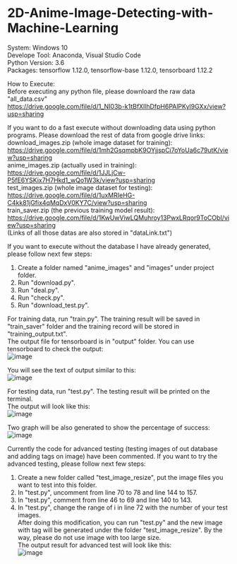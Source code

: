 # 2D-Anime-Image-Detecting-with-Machine-Learning
System: Windows 10   
Develope Tool: Anaconda, Visual Studio Code  
Python Version: 3.6  
Packages: tensorflow 1.12.0, tensorflow-base 1.12.0, tensorboard 1.12.2  

How to Execute:  
Before executing any python file, please downloard the raw data "all_data.csv"  
https://drive.google.com/file/d/1_NI03b-k1tBfXllhDfpH6PAlPKyl9GXx/view?usp=sharing  
  
If you want to do a fast execute without downloading data using python programs. Please download the rest of data from google drive links:  
download_images.zip (whole image dataset for training):  
https://drive.google.com/file/d/1mh2GsqmpbK9OYjjspCi7oYoUa6c79utK/view?usp=sharing  
anime_images.zip (actually used in training):  
https://drive.google.com/file/d/1JJLjCw-P5fE6YSKix7H7Hkd1_wQo1W3k/view?usp=sharing  
test_images.zip (whole image dataset for testing):  
https://drive.google.com/file/d/1uxMRIeHG-C4kk81jGfix4qMqDxV0KY7C/view?usp=sharing  
train_saver.zip (the previous training model result):  
https://drive.google.com/file/d/1KwUwViwLQMuhroy13PwxLRqor9ToCObI/view?usp=sharing  
(Links of all those datas are also stored in "dataLink.txt")  
  
If you want to execute without the database I have already generated, please follow next few steps:  
 1. Create a folder named "anime_images" and "images" under project folder.  
 2. Run "download.py".  
 3. Run "deal.py".  
 4. Run "check.py".  
 5. Run "download_test.py".  
  
 For training data, run "train.py". The training result will be saved in "train_saver" folder and the training record will be stored in "training_output.txt".  
The output file for tensorboard is in "output" folder. You can use tensorboard to check the output:  
![image](https://github.com/TimZRZ/2D-Anime-Image-Detecting-with-Machine-Learning/raw/master/NBA_Analysis/readme_image/tensorboard.png)  
     
You will see the text of output similar to this:  
![image](https://github.com/TimZRZ/2D-Anime-Image-Detecting-with-Machine-Learning/raw/master/NBA_Analysis/readme_image/train.png)  
   
For testing data, run "test.py". The testing result will be printed on the terminal.  
The output will look like this:  
![image](https://github.com/TimZRZ/2D-Anime-Image-Detecting-with-Machine-Learning/raw/master/NBA_Analysis/readme_image/test.png)  
  
Two graph will be also generated to show the percentage of success:  
![image](https://github.com/TimZRZ/2D-Anime-Image-Detecting-with-Machine-Learning/raw/master/NBA_Analysis/readme_image/Figure_1.png)  
  
Currently the code for advanced testing (testing images of out database and adding tags on image) have been commented. If you want to try the advanced testing, please follow next few steps:  
  1. Create a new folder called "test_image_resize", put the image files you want to test into this folder.  
  2. In "test.py", uncomment from line 70 to 78 and line 144 to 157.  
  3. In "test.py", comment from line 46 to 69 and line 140 to 143.  
  4. In "test.py", change the range of i in line 72 with the number of your test images.  
After doing this modification, you can run "test.py" and the new image with tag will be generated under the folder "test_image_resize". By the way, please do not use image with too large size.  
The output result for advanced test will look like this:  
![image](https://github.com/TimZRZ/2D-Anime-Image-Detecting-with-Machine-Learning/raw/master/NBA_Analysis/readme_image/output1.png)  
